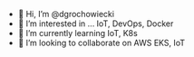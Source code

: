 - 👋 Hi, I’m @dgrochowiecki
- 👀 I’m interested in ... IoT, DevOps, Docker
- 🌱 I’m currently learning IoT, K8s
- 💞️ I’m looking to collaborate on AWS EKS, IoT

